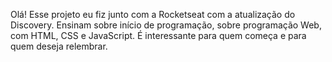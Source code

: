 Olá! Esse projeto eu fiz junto com a Rocketseat com a atualização do Discovery. Ensinam sobre início de programação, sobre programação Web, com HTML, CSS e JavaScript. É interessante para quem começa e para quem deseja relembrar.

